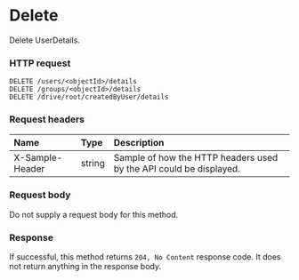 # Delete

Delete UserDetails.
### HTTP request
```http
DELETE /users/<objectId>/details
DELETE /groups/<objectId>/details
DELETE /drive/root/createdByUser/details

```
### Request headers
| Name       | Type | Description|
|:---------------|:--------|:----------|
| X-Sample-Header  | string  | Sample of how the HTTP headers used by the API could be displayed.|

### Request body
Do not supply a request body for this method.


### Response
If successful, this method returns `204, No Content` response code. It does not return anything in the response body.


<!-- uuid: d37eb99d-da67-4fc5-83f9-6e884c73d6cb
2015-10-09 18:28:48 UTC -->